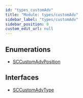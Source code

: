 ```yaml
---
id: "types_customAdv"
title: "Module: types/customAdv"
sidebar_label: "types/customAdv"
sidebar_position: 0
custom_edit_url: null
---
```


## Enumerations

- [SCCustomAdvPosition](../enums/types_customAdv.SCCustomAdvPosition.md)

## Interfaces

- [SCCustomAdvType](../interfaces/types_customAdv.SCCustomAdvType.md)
